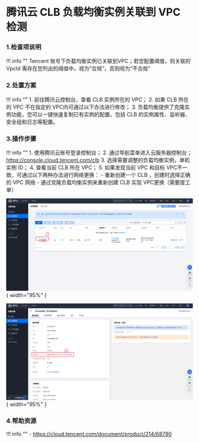 # 腾讯云 CLB 负载均衡实例关联到 VPC 检测

### 1.检查项说明
!!! info ""
    Tencent  账号下负载均衡实例已关联到VPC；若您配置阈值，则关联的 VpcId 需存在您列出的阈值中，视为“合规”，否则视为“不合规”

### 2.处置方案
!!! info ""
    1. 前往腾讯云控制台，查看 CLB 实例所在的 VPC；
    2. 如果 CLB 所在的 VPC 不在指定的 VPC内可通过以下办法进行修改；
    3. 负载均衡提供了克隆实例功能，您可以一键快速复制已有实例的配置，包括 CLB 的实例属性、监听器、安全组和日志等配置。


### 3.操作步骤
!!! info ""
    1. 使用腾讯云账号登录控制台；
    2. 通过导航菜单进入云服务器控制台；https://console.cloud.tencent.com/clb
    3. 选择需要调整的负载均衡实例，单机实例 ID；
    4. 查看当前 CLB 所在 VPC；
    5. 如果发现当前 VPC 和目标 VPC不一致，可通过以下两种办法进行网络更换：
        - 重新创建一个 CLB ，创建时选择正确的 VPC 网络
        - 通过克隆负载均衡实例来重新创建 CLB 实现 VPC更换（需要提工单）

![处置方案-查看clb](../../img/suggest/tencent/clb-list.png){ width="95%" }

![处置方案-查看安全组](../../img/suggest/tencent/clb-vpc.png){ width="95%" }

### 4.帮助资源
!!! info ""
    - https://cloud.tencent.com/document/product/214/68790

